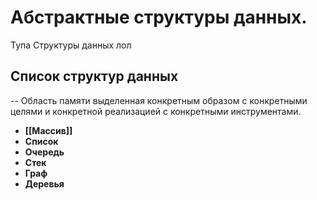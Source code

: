 # Абстрактные структуры данных.
Тупа Структуры данных лол
## Список структур данных
-- Область памяти выделенная конкретным образом с конкретными целями и конкретной реализацией с конкретными инструментами.
- **[[Массив]]**
- **Список**
- **Очередь**
- **Стек**
- **Граф**
- **Деревья**